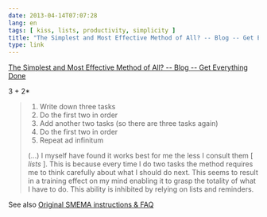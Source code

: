 ```yaml
---
date: 2013-04-14T07:07:28
lang: en
tags: [ kiss, lists, productivity, simplicity ]
title: "The Simplest and Most Effective Method of All? -- Blog -- Get Everything Done"
type: link
---
```


[The Simplest and Most Effective Method of All? -- Blog -- Get
Everything
Done](http://markforster.squarespace.com/blog/2013/3/7/the-simplest-and-most-effective-method-of-all.html)

3 + 2\*

> 1.  Write down three tasks
> 2.  Do the first two in order
> 3.  Add another two tasks (so there are three tasks again)
> 4.  Do the first two in order
> 5.  Repeat ad infinitum
>
> (...) I myself have found it works best for me the less I consult them
> \[ *lists* \]. This is because every time I do two tasks the method
> requires me to think carefully about what I should do next. This seems
> to result in a training effect on my mind enabling it to grasp the
> totality of what I have to do. This ability is inhibited by relying on
> lists and reminders.

See also [Original SMEMA instructions &
FAQ](http://markforster.squarespace.com/forum/post/2106746)

